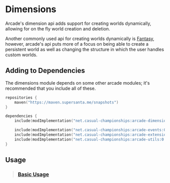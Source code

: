 # Dimensions

Arcade's dimension api adds support for creating worlds dynamically, allowing for
on the fly world creation and deletion.

Another commonly used api for creating worlds dynamically is [Fantasy](https://github.com/NucleoidMC/fantasy),
however, arcade's api puts more of a focus on being able to create a persistent world
as well as changing the structure in which the user handles custom worlds.

## Adding to Dependencies

The dimensions module depends on some other arcade modules; it's recommended that you
include all of these.

```kts
repositories {
    maven("https://maven.supersanta.me/snapshots")
}

dependencies {
    include(modImplementation("net.casual-championships:arcade-dimensions:0.3.0-alpha.11+1.21.1")!!)

    include(modImplementation("net.casual-championships:arcade-events:0.3.0-alpha.11+1.21.1")!!)
    include(modImplementation("net.casual-championships:arcade-extensions:0.3.0-alpha.11+1.21.1")!!)
    include(modImplementation("net.casual-championships:arcade-utils:0.3.0-alpha.11+1.21.1")!!)
}
```

## Usage

> ### [Basic Usage](./basic-usage.md)